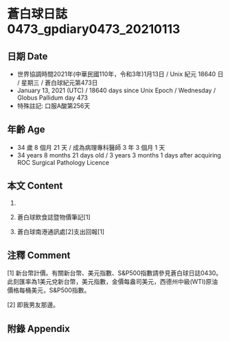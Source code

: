 [_metadata_:encoding]: - "utf-8"
[_metadata_:language]: - "zh-Hant-TW"
[_metadata_:fileformat]: - "markdown"
[_metadata_:MIME_type]: - "text/plain"
[_metadata_:markdown_version]: - "commonmark version 0.29"
[_metadata_:markdown_spec]: - "https://spec.commonmark.org/0.29/"

# 蒼白球日誌0473_gpdiary0473_20210113 #

## 日期 Date ##

* 世界協調時間2021年(中華民國110年，令和3年)1月13日 / Unix 紀元 18640 日 / 星期三 / 蒼白球紀元第473日
* January 13, 2021 (UTC) / 18640 days since Unix Epoch / Wednesday / Globus Pallidum day 473
* 特殊註記: 口服A酸第256天

## 年齡 Age ##

* 34 歲 8 個月 21 天 / 成為病理專科醫師 3 年 3 個月 1 天
* 34 years 8 months 21 days old / 3 years 3 months 1 days after acquiring ROC Surgical Pathology Licence

## 本文 Content ##

1. 

    
2. 蒼白球飲食誌暨物價筆記[1]

    
3. 蒼白球南港通訊處[2]支出回報[1]

    

## 注釋 Comment ##

[1] 新台幣計價。有關新台幣、美元指數、S&P500指數請參見蒼白球日誌0430。此刻匯率為1美元兌新台幣，美元指數，金價每盎司美元，西德州中級(WTI)原油價格每桶美元，S&P500指數。


[2] 即我男友那邊。



## 附錄 Appendix ##

